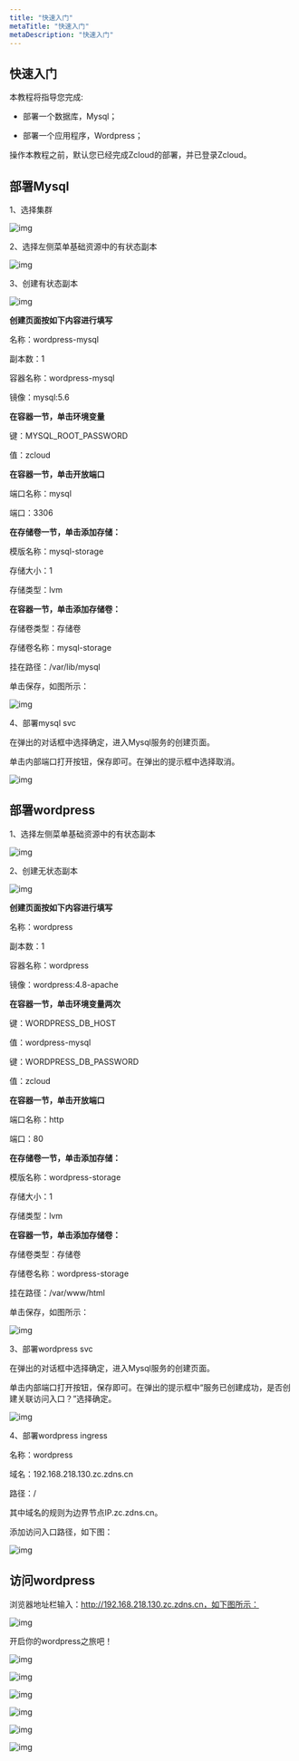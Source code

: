 ```yaml
---
title: "快速入门"
metaTitle: "快速入门"
metaDescription: "快速入门"
---
```


## 快速入门

本教程将指导您完成:

- 部署一个数据库，Mysql；

- 部署一个应用程序，Wordpress；

操作本教程之前，默认您已经完成Zcloud的部署，并已登录Zcloud。

## 部署Mysql

1、选择集群

![img](entry-cluster.png)

2、选择左侧菜单基础资源中的有状态副本

![img](entry-statefulset.png)

3、创建有状态副本

![img](create-statefulset.png)

**创建页面按如下内容进行填写**

名称：wordpress-mysql

副本数：1

容器名称：wordpress-mysql

镜像：mysql:5.6

**在容器一节，单击环境变量**

键：MYSQL_ROOT_PASSWORD

值：zcloud

**在容器一节，单击开放端口**

端口名称：mysql

端口：3306

**在存储卷一节，单击添加存储：**

模版名称：mysql-storage

存储大小：1

存储类型：lvm

**在容器一节，单击添加存储卷：**

存储卷类型：存储卷

存储卷名称：mysql-storage

挂在路径：/var/lib/mysql

单击保存，如图所示：

![img](mysql-save.png)

4、部署mysql svc

在弹出的对话框中选择确定，进入Mysql服务的创建页面。

单击内部端口打开按钮，保存即可。在弹出的提示框中选择取消。

![img](mysql-svc-save.png)

## 部署wordpress
1、选择左侧菜单基础资源中的有状态副本

![img](entry-deployment.png)

2、创建无状态副本

![img](create-deployment.png)

**创建页面按如下内容进行填写**

名称：wordpress

副本数：1

容器名称：wordpress

镜像：wordpress:4.8-apache

**在容器一节，单击环境变量两次**

键：WORDPRESS_DB_HOST

值：wordpress-mysql

键：WORDPRESS_DB_PASSWORD

值：zcloud

**在容器一节，单击开放端口**

端口名称：http

端口：80

**在存储卷一节，单击添加存储：**

模版名称：wordpress-storage

存储大小：1

存储类型：lvm

**在容器一节，单击添加存储卷：**

存储卷类型：存储卷

存储卷名称：wordpress-storage

挂在路径：/var/www/html

单击保存，如图所示：

![img](wordpress-save.png)

3、部署wordpress svc

在弹出的对话框中选择确定，进入Mysql服务的创建页面。

单击内部端口打开按钮，保存即可。在弹出的提示框中“服务已创建成功，是否创建关联访问入口？”选择确定。

![img](wordpress-svc-save.png)

4、部署wordpress ingress

名称：wordpress

域名：192.168.218.130.zc.zdns.cn

路径：/

其中域名的规则为边界节点IP.zc.zdns.cn。

添加访问入口路径，如下图：

![img](wordpress-ing-save.png)

## 访问wordpress

浏览器地址栏输入：http://192.168.218.130.zc.zdns.cn，如下图所示：

![img](wordpress1.png)

开启你的wordpress之旅吧！

![img](wordpress2.png)

![img](wordpress3.png)

![img](wordpress4.png)

![img](wordpress5.png)

![img](wordpress6.png)

![img](wordpress7.png)